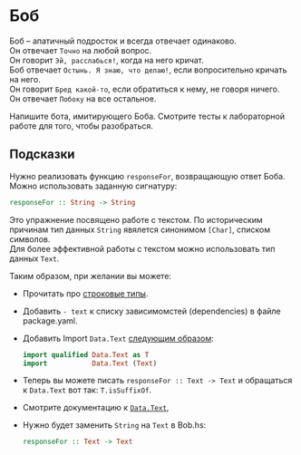 # Боб

Боб – апатичный подросток и всегда отвечает одинаково.  
Он отвечает `Точно` на любой вопрос.  
Он говорит `Эй, расслабься!`, когда на него кричат.  
Боб отвечает `Остынь. Я знаю, что делаю!`, если вопросительно кричать на него.  
Он говорит `Бред какой-то`, если обратиться к нему, не говоря ничего.  
Он отвечает  `Побоку` на все остальное.  

Напишите бота, имитирующего Боба. Смотрите тесты к лабораторной работе для того, чтобы разобраться.

## Подсказки

Нужно реализовать функцию `responseFor`, возвращающую ответ Боба.  
Можно использовать заданную сигнатуру:
```haskell
responseFor :: String -> String
```

Это упражнение посвящено работе с текстом. По историческим причинам тип данных
`String` явялется синонимом `[Char]`, списком символов.  
Для более эффективной работы с текстом можно использовать тип данных `Text`.

Таким образом, при желании вы можете:

- Прочитать про [строковые типы](https://haskell-lang.org/tutorial/string-types).
- Добавить `- text` к списку зависимомстей (dependencies) в файле package.yaml.
- Добавить Import `Data.Text` [следующим образом](https://hackernoon.com/4-steps-to-a-better-imports-list-in-haskell-43a3d868273c):

    ```haskell
    import qualified Data.Text as T
    import           Data.Text (Text)
    ```

- Теперь вы можете писать `responseFor :: Text -> Text` и обращаться к `Data.Text` вот так: `T.isSuffixOf`.
- Смотрите документацию к [`Data.Text`](https://hackage.haskell.org/package/text/docs/Data-Text.html),
- Нужно будет заменить `String` на `Text` в Bob.hs:

    ```haskell
    responseFor :: Text -> Text
    ```